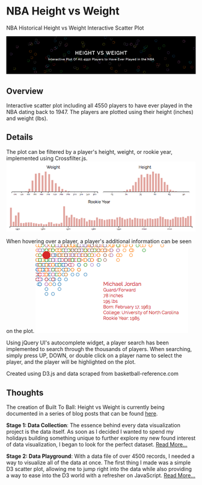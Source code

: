 # NBA Height vs Weight
NBA Historical Height vs Weight Interactive Scatter Plot

![BTB-HvW](assets/screenshots/preview.png)

## Overview

Interactive scatter plot including all 4550 players to have ever played in the NBA dating back to 1947.
The players are plotted using their height (inches) and weight (lbs).

## Details
The plot can be filtered by a player's height, weight, or rookie year, implemented using Crossfilter.js.
![BTB-HvW2](assets/screenshots/preview2.png)

When hovering over a player, a player's additional information can be seen on the plot.
![BTB-HvW2](assets/screenshots/preview3.png)

Using jQuery UI's autocomplete widget, a player search has been implemented to search through the thousands of players.
When searching, simply press UP, DOWN, or double click on a player name to select the player, and the player will be highlighted on the plot.

Created using D3.js and data scraped from basketball-reference.com

## Thoughts
The creation of Built To Ball: Height vs Weight is currently being documented in a series of blog posts that can be found [here](https://medium.com/built-to-ball).

**Stage 1: Data Collection**: The essence behind every data visualization project is the data itself. As soon as I decided I wanted to spend my holidays building something unique to further explore my new found interest of data visualization, I began to look for the perfect dataset. [Read More...](https://medium.com/built-to-ball/the-making-of-built-to-ball-e39dba7bbfa2)

**Stage 2: Data Playground**: With a data file of over 4500 records, I needed a way to visualize all of the data at once. The first thing I made was a simple D3 scatter plot, allowing me to jump right into the data while also providing a way to ease into the D3 world with a refresher on JavaScript. [Read More...](https://medium.com/built-to-ball/stage-2-playing-with-data-10524ed210ff)
